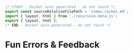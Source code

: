 ```js server
/* START - Rocket auto generated - do not touch */
export const sourceRelativeFilePath = 'index.rocket.md';
import { layout, html } from './recursive.data.js';
export { layout, html };
/* END - Rocket auto generated - do not touch */
```

# Fun Errors & Feedback
